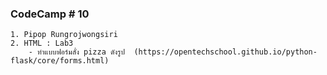 ### CodeCamp # 10
    1. Pipop Rungrojwongsiri
    2. HTML : Lab3
        - ทำแบบฟอร์มสั่ง pizza ดังรูป  (https://opentechschool.github.io/python-flask/core/forms.html)